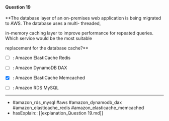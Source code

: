#### Question  19

**The database layer of an on-premises web application is being migrated to AWS. The database uses a multi- threaded,

in-memory caching layer to improve performance for repeated queries. Which service would be the most suitable

replacement for the database cache?**

- [ ] :  Amazon ElastiCache Redis

- [ ] :  Amazon DynamoDB DAX

- [x] :  Amazon ElastiCache Memcached

- [ ] :  Amazon RDS MySQL

----

- #amazon_rds_mysql #aws #amazon_dynamodb_dax #amazon_elasticache_redis #amazon_elasticache_memcached
- hasExplain:: [[explanation_Question  19.md]]
